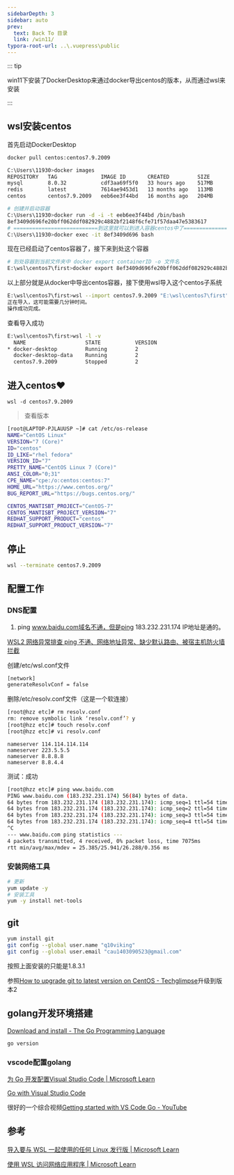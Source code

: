 ```yaml
---
sidebarDepth: 3
sidebar: auto
prev:
  text: Back To 目录
  link: /win11/
typora-root-url: ..\.vuepress\public
---
```






::: tip

win11下安装了DockerDesktop来通过docker导出centos的版本，从而通过wsl来安装

:::



## wsl安装centos

首先启动DockerDesktop

```sh
docker pull centos:centos7.9.2009

C:\Users\11930>docker images
REPOSITORY   TAG              IMAGE ID       CREATED         SIZE
mysql        8.0.32           cdf3aa69f5f0   33 hours ago    517MB
redis        latest           7614ae9453d1   13 months ago   113MB
centos       centos7.9.2009   eeb6ee3f44bd   16 months ago   204MB

# 创建并启动容器
C:\Users\11930>docker run -d -i -t eeb6ee3f44bd /bin/bash
8ef3409d696fe20bff062ddf082929c4882bf2148f6cfe71f57daa47e5383617
# ===========================到这里就可以到进入容器centos中了========================
C:\Users\11930>docker exec -it 8ef3409d696 bash
```

现在已经启动了centos容器了，接下来到处这个容器

```sh
# 到处容器到当前文件夹中 docker export containerID -o 文件名
E:\wsl\centos7\first>docker export 8ef3409d696fe20bff062ddf082929c4882bf2148f6cfe71f57daa47e5383617 -o centos.tar
```

以上部分就是从docker中导出centos容器，接下使用wsl导入这个centos子系统

```sh
E:\wsl\centos7\first>wsl --import centos7.9.2009 "E:\wsl\centos7\first" "E:\wsl\centos7\first\centos.tar" --version 2
正在导入，这可能需要几分钟时间。
操作成功完成。
```

查看导入成功

```sh
E:\wsl\centos7\first>wsl -l -v
  NAME                   STATE           VERSION
* docker-desktop         Running         2
  docker-desktop-data    Running         2
  centos7.9.2009         Stopped         2
```



## 进入centos❤️

```
wsl -d centos7.9.2009
```

> 查看版本

```sh
[root@LAPTOP-PJLAUUSP ~]# cat /etc/os-release
NAME="CentOS Linux"
VERSION="7 (Core)"
ID="centos"
ID_LIKE="rhel fedora"
VERSION_ID="7"
PRETTY_NAME="CentOS Linux 7 (Core)"
ANSI_COLOR="0;31"
CPE_NAME="cpe:/o:centos:centos:7"
HOME_URL="https://www.centos.org/"
BUG_REPORT_URL="https://bugs.centos.org/"

CENTOS_MANTISBT_PROJECT="CentOS-7"
CENTOS_MANTISBT_PROJECT_VERSION="7"
REDHAT_SUPPORT_PRODUCT="centos"
REDHAT_SUPPORT_PRODUCT_VERSION="7"
```



## 停止

```sh
wsl --terminate centos7.9.2009
```



## 配置工作

### DNS配置

1. ping www.baidu.com域名不通，但是ping 183.232.231.174 IP地址是通的。



[WSL2 网络异常排查 ping 不通、网络地址异常、缺少默认路由、被宿主机防火墙拦截 ](https://www.jianshu.com/p/ba2cf239ebe0)

创建/etc/wsl.conf文件

```sh
[network]
generateResolvConf = false
```

删除/etc/resolv.conf文件（这是一个软连接）

```sh
[root@hzz etc]# rm resolv.conf
rm: remove symbolic link ‘resolv.conf’? y
[root@hzz etc]# touch resolv.conf
[root@hzz etc]# vi resolv.conf
```



```
nameserver 114.114.114.114
nameserver 223.5.5.5
nameserver 8.8.8.8
nameserver 8.8.4.4
```

测试：成功

```sh
[root@hzz etc]# ping www.baidu.com
PING www.baidu.com (183.232.231.174) 56(84) bytes of data.
64 bytes from 183.232.231.174 (183.232.231.174): icmp_seq=1 ttl=54 time=26.2 ms
64 bytes from 183.232.231.174 (183.232.231.174): icmp_seq=2 ttl=54 time=25.3 ms
64 bytes from 183.232.231.174 (183.232.231.174): icmp_seq=3 ttl=54 time=26.1 ms
64 bytes from 183.232.231.174 (183.232.231.174): icmp_seq=4 ttl=54 time=25.9 ms
^C
--- www.baidu.com ping statistics ---
4 packets transmitted, 4 received, 0% packet loss, time 7075ms
rtt min/avg/max/mdev = 25.385/25.941/26.288/0.356 ms
```

### 安装网络工具

```sh
# 更新
yum update -y
# 安装工具
yum -y install net-tools
```



## git

```sh
yum install git
git config --global user.name "q10viking"
git config --global user.email "cau1403090523@gmail.com"
```

按照上面安装的只能是1.8.3.1

参照[How to upgrade git to latest version on CentOS - Techglimpse](https://techglimpse.com/update-git-latest-version-centos/)升级到版本2



## golang开发环境搭建

[Download and install - The Go Programming Language](https://go.dev/doc/install)

```sh
go version
```

### vscode配置golang

[为 Go 开发配置Visual Studio Code | Microsoft Learn](https://learn.microsoft.com/zh-cn/azure/developer/go/configure-visual-studio-code)

[Go with Visual Studio Code](https://code.visualstudio.com/docs/languages/go)

很好的一个综合视频[Getting started with VS Code Go - YouTube](https://www.youtube.com/watch?v=1MXIGYrMk80)



## 参考

[导入要与 WSL 一起使用的任何 Linux 发行版 | Microsoft Learn](https://learn.microsoft.com/zh-cn/windows/wsl/use-custom-distro)

[使用 WSL 访问网络应用程序 | Microsoft Learn](https://learn.microsoft.com/zh-cn/windows/wsl/networking)
